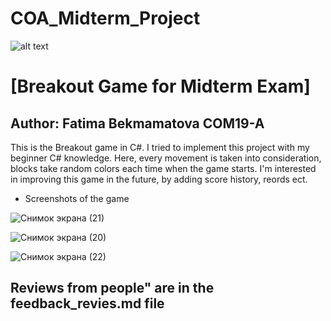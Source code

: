 # COA_Midterm_Project

![alt text](https://upload.wikimedia.org/wikipedia/en/0/07/Ala-Too_International_University_Seal.png)

# [Breakout Game for Midterm Exam]

## Author: Fatima Bekmamatova COM19-A

This is the Breakout game in C#. I tried to implement this project with my beginner C# knowledge. Here, every movement is taken into consideration, blocks take random colors each time when the game starts. I'm interested in improving this game in the future, by adding score history, reords ect.

* Screenshots of the game

![Снимок экрана (21)](https://user-images.githubusercontent.com/57977808/161370514-a3e8654b-61f3-41d2-bb52-516fda9f7c6e.png)

![Снимок экрана (20)](https://user-images.githubusercontent.com/57977808/161370515-8a9128db-a333-482d-b9e3-36b19928c185.png)

![Снимок экрана (22)](https://user-images.githubusercontent.com/57977808/161370517-667b5482-a982-4019-8f1e-4dab9527226e.png)


## Reviews from people" are in the feedback_revies.md file
